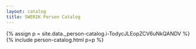 ```yaml
---
layout: catalog
title: SWERIK Person Catalog
---
```

{% assign p = site.data._person-catalog.i-TodycJLEopZCV6uNkQANDV %}
{% include person-catalog.html p=p %}

